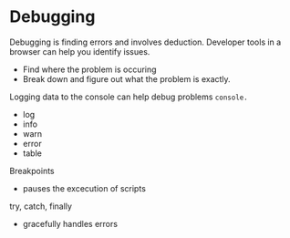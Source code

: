 # Debugging
Debugging is finding errors and involves deduction.  Developer tools in a browser can help you identify issues. 
- Find where the problem is occuring
- Break down and figure out what the problem is exactly. 

Logging data to the console can help debug problems
```console.```
- log
- info
- warn
- error
- table

Breakpoints 
- pauses the excecution of scripts

try, catch, finally
- gracefully handles errors 

